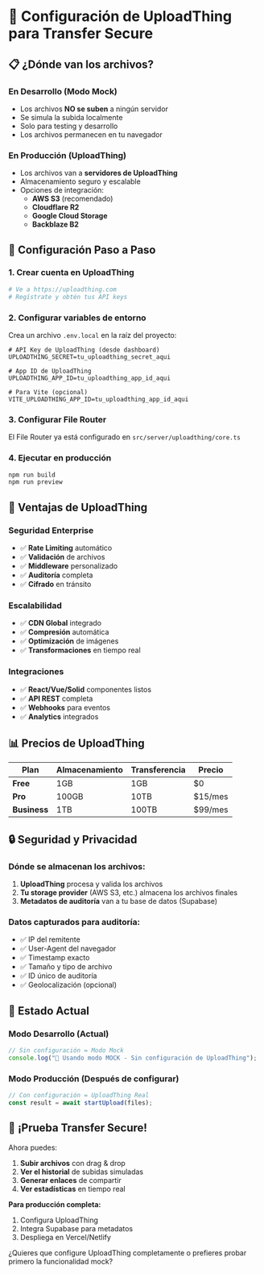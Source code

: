 # 🚀 Configuración de UploadThing para Transfer Secure

## 📋 ¿Dónde van los archivos?

### **En Desarrollo (Modo Mock)**
- Los archivos **NO se suben** a ningún servidor
- Se simula la subida localmente
- Solo para testing y desarrollo
- Los archivos permanecen en tu navegador

### **En Producción (UploadThing)**
- Los archivos van a **servidores de UploadThing**
- Almacenamiento seguro y escalable
- Opciones de integración:
  - **AWS S3** (recomendado)
  - **Cloudflare R2**
  - **Google Cloud Storage**
  - **Backblaze B2**

## 🔧 Configuración Paso a Paso

### **1. Crear cuenta en UploadThing**
```bash
# Ve a https://uploadthing.com
# Regístrate y obtén tus API keys
```

### **2. Configurar variables de entorno**
Crea un archivo `.env.local` en la raíz del proyecto:

```env
# API Key de UploadThing (desde dashboard)
UPLOADTHING_SECRET=tu_uploadthing_secret_aqui

# App ID de UploadThing
UPLOADTHING_APP_ID=tu_uploadthing_app_id_aqui

# Para Vite (opcional)
VITE_UPLOADTHING_APP_ID=tu_uploadthing_app_id_aqui
```

### **3. Configurar File Router**
El File Router ya está configurado en `src/server/uploadthing/core.ts`

### **4. Ejecutar en producción**
```bash
npm run build
npm run preview
```

## 🎯 Ventajas de UploadThing

### **Seguridad Enterprise**
- ✅ **Rate Limiting** automático
- ✅ **Validación** de archivos
- ✅ **Middleware** personalizado
- ✅ **Auditoría** completa
- ✅ **Cifrado** en tránsito

### **Escalabilidad**
- ✅ **CDN Global** integrado
- ✅ **Compresión** automática
- ✅ **Optimización** de imágenes
- ✅ **Transformaciones** en tiempo real

### **Integraciones**
- ✅ **React/Vue/Solid** componentes listos
- ✅ **API REST** completa
- ✅ **Webhooks** para eventos
- ✅ **Analytics** integrados

## 📊 Precios de UploadThing

| Plan | Almacenamiento | Transferencia | Precio |
|------|---------------|---------------|--------|
| **Free** | 1GB | 1GB | $0 |
| **Pro** | 100GB | 10TB | $15/mes |
| **Business** | 1TB | 100TB | $99/mes |

## 🔒 Seguridad y Privacidad

### **Dónde se almacenan los archivos:**
1. **UploadThing** procesa y valida los archivos
2. **Tu storage provider** (AWS S3, etc.) almacena los archivos finales
3. **Metadatos de auditoría** van a tu base de datos (Supabase)

### **Datos capturados para auditoría:**
- ✅ IP del remitente
- ✅ User-Agent del navegador
- ✅ Timestamp exacto
- ✅ Tamaño y tipo de archivo
- ✅ ID único de auditoría
- ✅ Geolocalización (opcional)

## 🚦 Estado Actual

### **Modo Desarrollo (Actual)**
```javascript
// Sin configuración = Modo Mock
console.log("🔧 Usando modo MOCK - Sin configuración de UploadThing");
```

### **Modo Producción (Después de configurar)**
```javascript
// Con configuración = UploadThing Real
const result = await startUpload(files);
```

## 🎊 ¡Prueba Transfer Secure!

Ahora puedes:
1. **Subir archivos** con drag & drop
2. **Ver el historial** de subidas simuladas
3. **Generar enlaces** de compartir
4. **Ver estadísticas** en tiempo real

**Para producción completa:**
1. Configura UploadThing
2. Integra Supabase para metadatos
3. Despliega en Vercel/Netlify

¿Quieres que configure UploadThing completamente o prefieres probar primero la funcionalidad mock?
